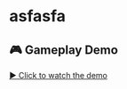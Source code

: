# asfasfa

## 🎮 Gameplay Demo

[▶️ Click to watch the demo](vlc-record-2025-04-09-08h02m04s-2025-04-09%2007-56-33.mkv-.mp4)


